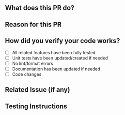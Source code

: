 ## What does this PR do?
<!-- Briefly describe the changes you have made -->

## Reason for this PR
<!-- Why is this change needed? -->

## How did you verify your code works?
- [ ] All related features have been fully tested
- [ ] Unit tests have been updated/created if needed
- [ ] No lint/format errors
- [ ] Documentation has been updated if needed
- [ ] Code changes

## Related Issue (if any)
<!-- Attach a link to the related issue or ticket -->

## Testing Instructions
<!-- Provide instructions for reviewers to test this PR --> 